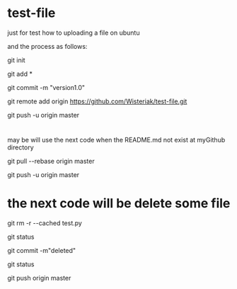 # test-file
just for test how to uploading a file on ubuntu

and the process as follows:

git init

git add *

git commit -m "version1.0"

git remote add origin https://github.com/Wisteriak/test-file.git

git push -u origin master


#
may be will use the next code when the README.md not exist at myGithub directory

git pull --rebase origin master

git push -u origin master


# the next code will be delete some file

git rm -r --cached test.py

git status

git commit -m"deleted"

git status

git push origin master
